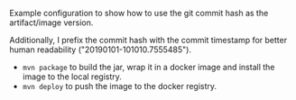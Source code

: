 Example configuration to show how to use the git commit hash as the artifact/image version.

Additionally, I prefix the commit hash with the commit timestamp for better human readability ("20190101-101010.7555485").

- `mvn package` to build the jar, wrap it in a docker image and install the image to the local registry.
- `mvn deploy` to push the image to the docker registry.
